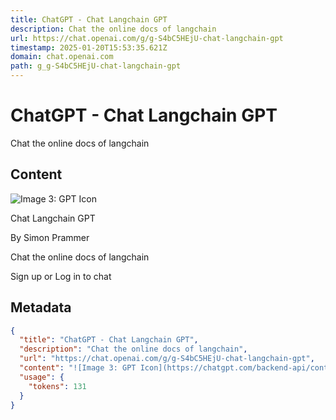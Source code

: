 ```yaml
---
title: ChatGPT - Chat Langchain GPT
description: Chat the online docs of langchain
url: https://chat.openai.com/g/g-S4bC5HEjU-chat-langchain-gpt
timestamp: 2025-01-20T15:53:35.621Z
domain: chat.openai.com
path: g_g-S4bC5HEjU-chat-langchain-gpt
---
```


# ChatGPT - Chat Langchain GPT


Chat the online docs of langchain


## Content

![Image 3: GPT Icon](https://chatgpt.com/backend-api/content?id=file-6Q385pSVBidsy7jGzgEEKxjs&gizmo_id=g-S4bC5HEjU&ts=482607&p=gpp&sig=e644a21834c95a995f600f80c4d51ed57d4ef58ad24d0d481dd38e1a081a34e5&v=0)

Chat Langchain GPT

By Simon Prammer

Chat the online docs of langchain

Sign up or Log in to chat

## Metadata

```json
{
  "title": "ChatGPT - Chat Langchain GPT",
  "description": "Chat the online docs of langchain",
  "url": "https://chat.openai.com/g/g-S4bC5HEjU-chat-langchain-gpt",
  "content": "![Image 3: GPT Icon](https://chatgpt.com/backend-api/content?id=file-6Q385pSVBidsy7jGzgEEKxjs&gizmo_id=g-S4bC5HEjU&ts=482607&p=gpp&sig=e644a21834c95a995f600f80c4d51ed57d4ef58ad24d0d481dd38e1a081a34e5&v=0)\n\nChat Langchain GPT\n\nBy Simon Prammer\n\nChat the online docs of langchain\n\nSign up or Log in to chat",
  "usage": {
    "tokens": 131
  }
}
```
